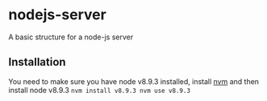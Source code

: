 # nodejs-server
A basic structure for a node-js server

## Installation
You need to make sure you have node v8.9.3 installed, install [nvm](!https://github.com/creationix/nvm) and then install node v8.9.3
`nvm install v8.9.3
 nvm use v8.9.3`
